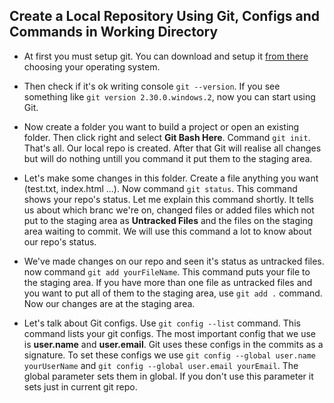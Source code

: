 ## Create a Local Repository Using Git, Configs and Commands in Working Directory

- At first you must setup git. You can download and setup it [from there](https://git-scm.com/download) choosing your operating system.
- Then check if it's ok writing console `git --version`. If you see something like `git version 2.30.0.windows.2`, now you can start using Git.

- Now create a folder you want to build a project or open an existing folder. Then click right and select **Git Bash Here**. Command `git init`. That's all. Our local repo is created. After that Git will realise all changes but will do nothing untill you command it put them to the staging area.

- Let's make some changes in this folder. Create a file anything you want (test.txt, index.html ...). Now command `git status`. This command shows your repo's status. Let me explain this command shortly. It tells us about which branc we're on, changed files or added files which not put to the staging area as **Untracked Files** and the files on the staging area waiting to commit. We will use this command a lot to know about our repo's status.

- We've made changes on our repo and seen it's status as untracked files. now command `git add yourFileName`. This command puts your file to the staging area. If you have more than one file as untracked files and you want to put all of them to the staging area, use `git add .` command. Now our changes are at the staging area.

- Let's talk about Git configs. Use `git config --list` command. This command lists your git configs. The most important config that we use is **user.name** and **user.email**. Git uses these configs in the commits as a signature. To set these configs we use `git config --global user.name yourUserName` and `git config --global user.email yourEmail`. The global parameter sets them in global. If you don't use this parameter it sets just in current git repo.
